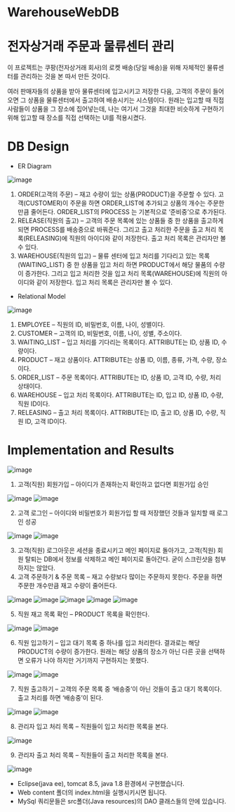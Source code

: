 # WarehouseWebDB

# 전자상거래 주문과 물류센터 관리
<Objective of project>

이 프로젝트는 쿠팡(전자상거래 회사)의 로켓 배송(당일 배송)을 위해 자체적인 물류센터를 관리하는 것을 본 따서 만든 것이다.

여러 판매자들의 상품을 받아 물류센터에 입고시키고 저장한 다음, 고객의 주문이 들어오면 그 상품을 물류센터에서 출고하여 배송시키는 시스템이다. 원래는 입고할 때 직접 사람들이 상품을 그 장소에 집어넣는데, 나는 여기서 그것을 최대한 비슷하게 구현하기 위해 입고할 때 장소를 직접 선택하는 UI를 적용시켰다.


# DB Design

- ER Diagram

![image](https://user-images.githubusercontent.com/37825527/90023931-43bd5f00-dcef-11ea-8b12-5bfd55dafeb9.png)

1.	ORDER(고객의 주문) – 재고 수량이 있는 상품(PRODUCT)을 주문할 수 있다. 고객(CUSTOMER)이 주문을 하면 ORDER_LIST에 추가되고 상품의 개수는 주문한 만큼 줄어든다. ORDER_LIST의 PROCESS 는 기본적으로 ‘준비중’으로 추가된다.
2.	RELEASE(직원의 출고) – 고객의 주문 목록에 있는 상품들 중 한 상품을 출고하게 되면 PROCESS를 배송중으로 바꿔준다. 그리고 출고 처리한 주문을 출고 처리 목록(RELEASING)에 직원의 아이디와 같이 저장한다. 출고 처리 목록은 관리자만 볼 수 있다.
3.	WAREHOUSE(직원의 입고) – 물류 센터에 입고 처리를 기다리고 있는 목록(WAITING_LIST) 중 한 상품을 입고 처리 하면 PRODUCT에서 해당 물품의 수량이 증가한다. 그리고 입고 처리한 것을 입고 처리 목록(WAREHOUSE)에 직원의 아이디와 같이 저장한다. 입고 처리 목록은 관리자만 볼 수 있다.


- Relational Model

![image](https://user-images.githubusercontent.com/37825527/90024018-62235a80-dcef-11ea-8fb4-4e3f6c1ff688.png)

1.	EMPLOYEE – 직원의 ID, 비밀번호, 이름, 나이, 성별이다.
2.	CUSTOMER – 고객의 ID, 비밀번호, 이름, 나이, 성별, 주소이다.
3.	WAITING_LIST – 입고 처리를 기다리는 목록이다. ATTRIBUTE는 ID, 상품 ID, 수량이다.
4.	PRODUCT – 재고 상품이다. ATTRIBUTE는 상품 ID, 이름, 종류, 가격, 수량, 장소이다.
5.	ORDER_LIST – 주문 목록이다. ATTRIBUTE는 ID, 상품 ID, 고객 ID, 수량, 처리 상태이다.
6.	WAREHOUSE – 입고 처리 목록이다. ATTRIBUTE는 ID, 입고 ID, 상품 ID, 수량, 직원 ID이다.
7.	RELEASING – 출고 처리 목록이다. ATTRIBUTE는 ID, 출고 ID, 상품 ID, 수량, 직원 ID, 고객 ID이다.


# Implementation and Results

![image](https://user-images.githubusercontent.com/37825527/90024044-664f7800-dcef-11ea-8e6b-147f632c582d.png)

1.	고객(직원) 회원가입 – 아이디가 존재하는지 확인하고 없다면 회원가입 승인

![image](https://user-images.githubusercontent.com/37825527/90024102-75cec100-dcef-11ea-9e07-8c7d0ff51520.png)
![image](https://user-images.githubusercontent.com/37825527/90024698-22a93e00-dcf0-11ea-92ea-1345aec32987.png)

2.	고객 로그인 – 아이디와 비밀번호가 회원가입 할 때 저장했던 것들과 일치할 때 로그인 성공

![image](https://user-images.githubusercontent.com/37825527/90024772-3bb1ef00-dcf0-11ea-9b62-91c0b0dc8f98.png)
![image](https://user-images.githubusercontent.com/37825527/90024781-3eacdf80-dcf0-11ea-812b-1113d516bee7.png)

3.	고객(직원) 로그아웃은 세션을 종료시키고 메인 페이지로 돌아가고, 고객(직원) 회원 탈퇴는 DB에서 정보를 삭제하고 메인 페이지로 돌아간다. 굳이 스크린샷을 첨부하지는 않았다.
4.	고객 주문하기 & 주문 목록 – 재고 수량보다 많이는 주문하지 못한다. 주문을 하면 주문한 개수만큼 재고 수량이 줄어든다.

![image](https://user-images.githubusercontent.com/37825527/90024803-453b5700-dcf0-11ea-8bca-254e03673c19.png)
![image](https://user-images.githubusercontent.com/37825527/90024809-48364780-dcf0-11ea-8bdf-3e130d13cc71.png)
![image](https://user-images.githubusercontent.com/37825527/90024829-51bfaf80-dcf0-11ea-9465-26bd78a94909.png)
![image](https://user-images.githubusercontent.com/37825527/90024846-55ebcd00-dcf0-11ea-9c1b-744548bf940e.png)
![image](https://user-images.githubusercontent.com/37825527/90024854-584e2700-dcf0-11ea-9856-4127d3585387.png)

5.	직원 재고 목록 확인 – PRODUCT 목록을 확인한다.

![image](https://user-images.githubusercontent.com/37825527/90024882-600dcb80-dcf0-11ea-9e50-3f9667ebbc88.png)
![image](https://user-images.githubusercontent.com/37825527/90024894-62702580-dcf0-11ea-88dc-7e8e32358500.png)

6.	직원 입고하기 – 입고 대기 목록 중 하나를 입고 처리한다. 결과로는 해당 PRODUCT의 수량이 증가한다. 원래는 해당 상품의 장소가 아닌 다른 곳을 선택하면 오류가 나야 하지만 거기까지 구현하지는 못했다.

![image](https://user-images.githubusercontent.com/37825527/90024927-6a2fca00-dcf0-11ea-9d16-992f492cb0b3.png)
![image](https://user-images.githubusercontent.com/37825527/90024954-72880500-dcf0-11ea-9d89-6e30a97bdc1f.png)

7.	직원 출고하기 – 고객의 주문 목록 중 ‘배송중’이 아닌 것들이 출고 대기 목록이다. 출고 처리를 하면 ‘배송중’이 된다.

![image](https://user-images.githubusercontent.com/37825527/90024986-7d429a00-dcf0-11ea-9aeb-66c4e7640f51.png)
![image](https://user-images.githubusercontent.com/37825527/90025016-85023e80-dcf0-11ea-959c-2e73ed7a95fb.png)

8.	관리자 입고 처리 목록 – 직원들이 입고 처리한 목록을 본다.

![image](https://user-images.githubusercontent.com/37825527/90025041-8df31000-dcf0-11ea-89ec-42df733542fc.png)

9.	관리자 출고 처리 목록 – 직원들이 출고 처리한 목록을 본다.

![image](https://user-images.githubusercontent.com/37825527/90025086-9a776880-dcf0-11ea-8720-5082d6efa5fe.png)


* Eclipse(java ee), tomcat 8.5, java 1.8 환경에서 구현했습니다.
* Web content 폴더의 index.html을 실행시키시면 됩니다.
* MySql 쿼리문들은 src폴더(Java resources)의 DAO 클래스들의 안에 있습니다.
